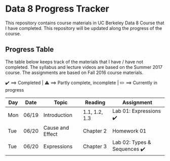 # Data 8 Progress Tracker

This repository contains course materials in UC Berkeley Data 8 Course that I have completed. This repository will be updated along the progress of the course.

## Progress Table

The table below keeps track of the materials that I have / have not completed.
The syllabus and lecture videos are based on the Summer 2017 course.
The assignments are based on Fall 2016 course materials.

:heavy_check_mark: ==> Completed | 
:warning: ==> Partly complete, incomplete |
:pencil2: ==> Currently in progress


|  Day  |  Date  | Topic | Reading | Assignment | 
|  ---  |  ---  | ----- | ---- | ---- | 
|  Mon  |  06/19  | Introduction | 1.1, 1.2, 1.3 | Lab 01: Expressions :heavy_check_mark: | 
|  Tue  |  06/20  | Cause and Effect | Chapter 2 | Homework 01 | 
|  Tue  |  06/20  | Expressions | Chapter 3 | Lab 02: Types & Sequences :heavy_check_mark: | 

